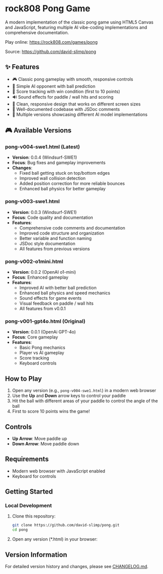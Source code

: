 # rock808 Pong Game

A modern implementation of the classic pong game using HTML5 Canvas and JavaScript, featuring multiple AI vibe-coding implementations and comprehensive documentation.

Play online: https://rock808.com/games/pong

Source: https://github.com/david-slimp/pong

## ✨ Features
- 🎮 Classic pong gameplay with smooth, responsive controls
- 🤖 Simple AI opponent with ball prediction
- 🎯 Score tracking with win condition (first to 10 points)
- 🔊 Sound effects for paddle / wall hits and scoring
- 🎨 Clean, responsive design that works on different screen sizes
- 📝 Well-documented codebase with JSDoc comments
- 🚀 Multiple versions showcasing different AI model implementations

## 🎮 Available Versions

### pong-v004-swe1.html (Latest)
- **Version**: 0.0.4 (Windsurf-SWE1)
- **Focus**: Bug fixes and gameplay improvements
- **Changes**:
  - Fixed ball getting stuck on top/bottom edges
  - Improved wall collision detection
  - Added position correction for more reliable bounces
  - Enhanced ball physics for better gameplay

### pong-v003-swe1.html
- **Version**: 0.0.3 (Windsurf-SWE1)
- **Focus**: Code quality and documentation
- **Features**:
  - Comprehensive code comments and documentation
  - Improved code structure and organization
  - Better variable and function naming
  - JSDoc style documentation
  - All features from previous versions

### pong-v002-o1mini.html
- **Version**: 0.0.2 (OpenAI o1-mini)
- **Focus**: Enhanced gameplay
- **Features**:
  - Improved AI with better ball prediction
  - Enhanced ball physics and speed mechanics
  - Sound effects for game events
  - Visual feedback on paddle / wall hits
  - All features from v0.0.1

### pong-v001-gpt4o.html (Original)
- **Version**: 0.0.1 (OpenAi GPT-4o)
- **Focus**: Core gameplay
- **Features**:
  - Basic Pong mechanics
  - Player vs AI gameplay
  - Score tracking
  - Keyboard controls

## How to Play
1. Open any version (e.g., `pong-v004-swe1.html`) in a modern web browser
2. Use the **Up** and **Down** arrow keys to control your paddle
3. Hit the ball with different areas of your paddle to control the angle of the ball
4. First to score 10 points wins the game!

## Controls
- **Up Arrow**: Move paddle up
- **Down Arrow**: Move paddle down

## Requirements
- Modern web browser with JavaScript enabled
- Keyboard for controls

## Getting Started
### Local Development
1. Clone this repository:
   ```bash
   git clone https://github.com/david-slimp/pong.git
   cd pong
   ```
2. Open any version (*.html) in your browser:


## Version Information
For detailed version history and changes, please see [CHANGELOG.md](CHANGELOG.md).
